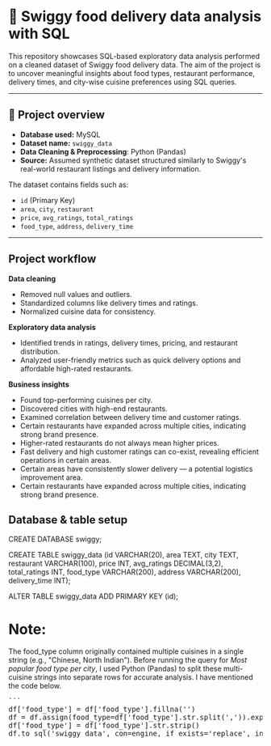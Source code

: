 # 🧾 Swiggy food delivery data analysis with SQL

This repository showcases SQL-based exploratory data analysis performed on a cleaned dataset of Swiggy food delivery data. The aim of the project is to uncover meaningful insights about food types, restaurant performance, delivery times, and city-wise cuisine preferences using SQL queries.

---

## 📂 Project overview

- **Database used:** MySQL  
- **Dataset name:** `swiggy_data`
- **Data Cleaning & Preprocessing**: Python (Pandas) 
- **Source:** Assumed synthetic dataset structured similarly to Swiggy's real-world restaurant listings and delivery information.

The dataset contains fields such as:
- `id` (Primary Key)
- `area`, `city`, `restaurant`
- `price`, `avg_ratings`, `total_ratings`
- `food_type`, `address`, `delivery_time`

---

##  Project workflow

**Data cleaning**
   - Removed null values and outliers.
   - Standardized columns like delivery times and ratings.
   - Normalized cuisine data for consistency.

**Exploratory data analysis**
   - Identified trends in ratings, delivery times, pricing, and restaurant distribution.
   - Analyzed user-friendly metrics such as quick delivery options and affordable high-rated restaurants.

**Business insights**
   - Found top-performing cuisines per city.
   - Discovered cities with high-end restaurants.
   - Examined correlation between delivery time and customer ratings.
   - Certain restaurants have expanded across multiple cities, indicating strong brand presence.
   - Higher-rated restaurants do not always mean higher prices.
   - Fast delivery and high customer ratings can co-exist, revealing efficient operations in certain areas.
   - Certain areas have consistently slower delivery — a potential logistics improvement area.
   - Certain restaurants have expanded across multiple cities, indicating strong brand presence.


## Database & table setup

CREATE DATABASE swiggy;

CREATE TABLE swiggy_data (id VARCHAR(20), area TEXT, city TEXT,	restaurant VARCHAR(100), price INT,	avg_ratings	DECIMAL(3,2),
total_ratings INT, food_type VARCHAR(200), address VARCHAR(200), delivery_time INT);

ALTER TABLE swiggy_data
ADD PRIMARY KEY (id);


# Note: 
The food_type column originally contained multiple cuisines in a single string (e.g., "Chinese, North Indian"). Before running the query for *Most popular food type per city*, I used Python (Pandas) to split these multi-cuisine strings into separate rows for accurate analysis. I have mentioned the code below.

<pre>```
df['food_type'] = df['food_type'].fillna('')
df = df.assign(food_type=df['food_type'].str.split(',')).explode('food_type')
df['food_type'] = df['food_type'].str.strip()
df.to_sql('swiggy_data', con=engine, if_exists='replace', index=False) ```</pre>

